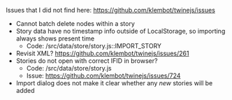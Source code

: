 Issues that I did not find here: https://github.com/klembot/twinejs/issues
- Cannot batch delete nodes within a story
- Story data have no timestamp info outside of LocalStorage, so importing always shows present time
    - Code: /src/data/store/story.js::IMPORT_STORY
- Revisit XML? https://github.com/klembot/twinejs/issues/261
- Stories do not open with correct IFID in browser?
    - Code: /src/data/store/story.js
    - Issue: https://github.com/klembot/twinejs/issues/724
- Import dialog does not make it clear whether any _new_ stories will be added